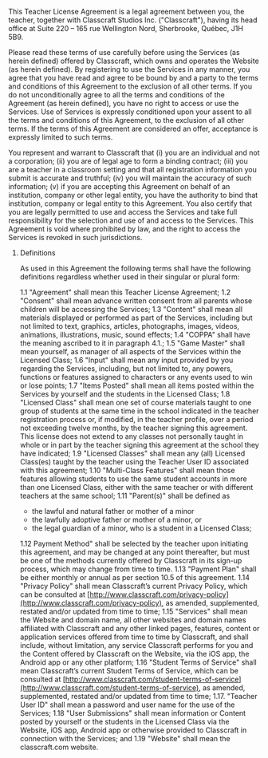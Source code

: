 This Teacher License Agreement is a legal agreement between you, the teacher, together with Classcraft Studios Inc. ("Classcraft"), having its head office at Suite 220 – 165 rue Wellington Nord, Sherbrooke, Québec, J1H 5B9.

Please read these terms of use carefully before using the Services (as herein defined) offered by Classcraft, which owns and operates the Website (as herein defined). By registering to use the Services in any manner, you agree that you have read and agree to be bound by and a party to the terms and conditions of this Agreement to the exclusion of all other terms. If you do not unconditionally agree to all the terms and conditions of the Agreement (as herein defined), you have no right to access or use the Services. Use of Services is expressly conditioned upon your assent to all the terms and conditions of this Agreement, to the exclusion of all other terms. If the terms of this Agreement are considered an offer, acceptance is expressly limited to such terms.

You represent and warrant to Classcraft that (i) you are an individual and not a corporation; (ii) you are of legal age to form a binding contract; (iii) you are a teacher in a classroom setting and that all registration information you submit is accurate and truthful; (iv) you will maintain the accuracy of such information; (v) if you are accepting this Agreement on behalf of an institution, company or other legal entity, you have the authority to bind that institution, company or legal entity to this Agreement. You also certify that you are legally permitted to use and access the Services and take full responsibility for the selection and use of and access to the Services. This Agreement is void where prohibited by law, and the right to access the Services is revoked in such jurisdictions.

1.  Definitions
    
    As used in this Agreement the following terms shall have the following definitions regardless whether used in their singular or plural form:  

	1.1  "Agreement" shall mean this Teacher License Agreement;
    1.2  "Consent" shall mean advance written consent from all parents whose children will be accessing the Services;
    1.3  "Content" shall mean all materials displayed or performed as part of the Services, including but not limited to text, graphics, articles, photographs, images, videos, animations, illustrations, music, sound effects;
    1.4  "COPPA" shall have the meaning ascribed to it in paragraph 4.1.;
    1.5  "Game Master" shall mean yourself, as manager of all aspects of the Services within the Licensed Class;
    1.6  "Input" shall mean any input provided by you regarding the Services, including, but not limited to, any powers, functions or features assigned to characters or any events used to win or lose points;
    1.7  "Items Posted" shall mean all items posted within the Services by yourself and the students in the Licensed Class;
    1.8  "Licensed Class" shall mean one set of course materials taught to one group of students at the same time in the school indicated in the teacher registration process or, if modified, in the teacher profile, over a period not exceeding twelve months, by the teacher signing this agreement. This license does not extend to any classes not personally taught in whole or in part by the teacher signing this agreement at the school they have indicated;
    1.9  "Licensed Classes" shall mean any (all) Licensed Class(es) taught by the teacher using the Teacher User ID associated with this agreement;
    1.10  "Multi-Class Features" shall mean those features allowing students to use the same student accounts in more than one Licensed Class, either with the same teacher or with different teachers at the same school;
    1.11  "Parent(s)" shall be defined as  
    * the lawful and natural father or mother of a minor
    * the lawfully adoptive father or mother of a minor, or
    * the legal guardian of a minor, who is a student in a Licensed Class;  
    
	1.12  Payment Method" shall be selected by the teacher upon initiating this agreement, and may be changed at any point thereafter, but must be one of the methods currently offered by Classcraft in its sign-up process, which may change from time to time.
    1.13  "Payment Plan" shall be either monthly or annual as per section 10.5 of this agreement.
    1.14  "Privacy Policy" shall mean Classcraft’s current Privacy Policy, which can be consulted at  [http://www.classcraft.com/privacy-policy](http://www.classcraft.com/privacy-policy), as amended, supplemented, restated and/or updated from time to time;
    1.15  "Services" shall mean the Website and domain name, all other websites and domain names affiliated with Classcraft and any other linked pages, features, content or application services offered from time to time by Classcraft, and shall include, without limitation, any service Classcraft performs for you and the Content offered by Classcraft on the Website, via the iOS app, the Android app or any other platform;
    1.16  "Student Terms of Service" shall mean Classcraft’s current Student Terms of Service, which can be consulted at  [http://www.classcraft.com/student-terms-of-service](http://www.classcraft.com/student-terms-of-service), as amended, supplemented, restated and/or updated from time to time;
    1.17.  "Teacher User ID" shall mean a password and user name for the use of the Services;
    1.18  "User Submissions" shall mean information or Content posted by yourself or the students in the Licensed Class via the Website, iOS app, Android app or otherwise provided to Classcraft in connection with the Services; and
    1.19  "Website" shall mean the classcraft.com website.
